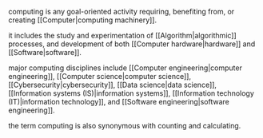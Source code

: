 computing is any goal-oriented activity requiring, benefiting from, or creating [[Computer|computing machinery]]. 

it includes the study and experimentation of [[Algorithm|algorithmic]] processes, and development of both [[Computer hardware|hardware]] and [[Software|software]]. 

major computing disciplines include [[Computer engineering|computer engineering]], [[Computer science|computer science]], [[Cybersecurity|cybersecurity]], [[Data science|data science]], [[Information systems (IS)|information systems]], [[Information technology (IT)|information technology]], and [[Software engineering|software engineering]].

the term computing is also synonymous with counting and calculating.